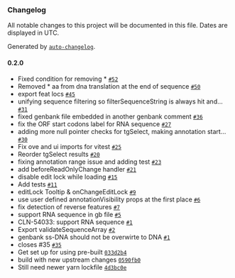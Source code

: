 ### Changelog

All notable changes to this project will be documented in this file. Dates are displayed in UTC.

Generated by [`auto-changelog`](https://github.com/CookPete/auto-changelog).

#### 0.2.0

- Fixed condition for removing * [`#52`](https://github.com/emeraldsci/tg-oss/pull/52)
- Removed * aa from dna translation at the end of sequence [`#50`](https://github.com/emeraldsci/tg-oss/pull/50)
-  export feat locs [`#45`](https://github.com/emeraldsci/tg-oss/pull/45)
- unifying sequence filtering so filterSequenceString is always hit and… [`#31`](https://github.com/emeraldsci/tg-oss/pull/31)
- fixed genbank file embedded in another genbank comment [`#36`](https://github.com/emeraldsci/tg-oss/pull/36)
- fix the ORF start codons label for RNA sequence [`#27`](https://github.com/emeraldsci/tg-oss/pull/27)
- adding more null pointer checks for tgSelect, making annotation start… [`#30`](https://github.com/emeraldsci/tg-oss/pull/30)
- Fix ove and ui imports for vitest [`#25`](https://github.com/emeraldsci/tg-oss/pull/25)
- Reorder tgSelect results [`#20`](https://github.com/emeraldsci/tg-oss/pull/20)
- fixing annotation range issue and adding test  [`#23`](https://github.com/emeraldsci/tg-oss/pull/23)
- add beforeReadOnlyChange handler [`#21`](https://github.com/emeraldsci/tg-oss/pull/21)
- disable edit lock while loading [`#15`](https://github.com/emeraldsci/tg-oss/pull/15)
- Add tests [`#11`](https://github.com/emeraldsci/tg-oss/pull/11)
- editLock Tooltip & onChangeEditLock [`#9`](https://github.com/emeraldsci/tg-oss/pull/9)
- use user defined annotationVisibility props at the first place [`#6`](https://github.com/emeraldsci/tg-oss/pull/6)
- fix detection of reverse features [`#7`](https://github.com/emeraldsci/tg-oss/pull/7)
- support RNA sequence in gb file [`#5`](https://github.com/emeraldsci/tg-oss/pull/5)
- CLN-54033: support RNA sequence [`#1`](https://github.com/emeraldsci/tg-oss/pull/1)
- Export validateSequenceArray [`#2`](https://github.com/emeraldsci/tg-oss/pull/2)
- genbank ss-DNA should not be overwirte to DNA [`#1`](https://github.com/emeraldsci/tg-oss/pull/1)
- closes #35 [`#35`](https://github.com/emeraldsci/tg-oss/issues/35)
- Get set up for using pre-built [`033d2b4`](https://github.com/emeraldsci/tg-oss/commit/033d2b48ee9b6bb7c465241f064ab21488444f6b)
- build with new upstream changes [`0590fb0`](https://github.com/emeraldsci/tg-oss/commit/0590fb0222a8580500ccc3f29626b35b413a3f83)
- Still need newer yarn lockfile [`4d3bc0e`](https://github.com/emeraldsci/tg-oss/commit/4d3bc0e0ee3ac7c2955c148e8ad1e405c468bb0b)
